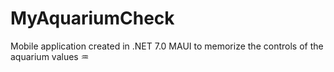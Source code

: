 # MyAquariumCheck
Mobile application created in .NET 7.0 MAUI to memorize the controls of the aquarium values ♒
